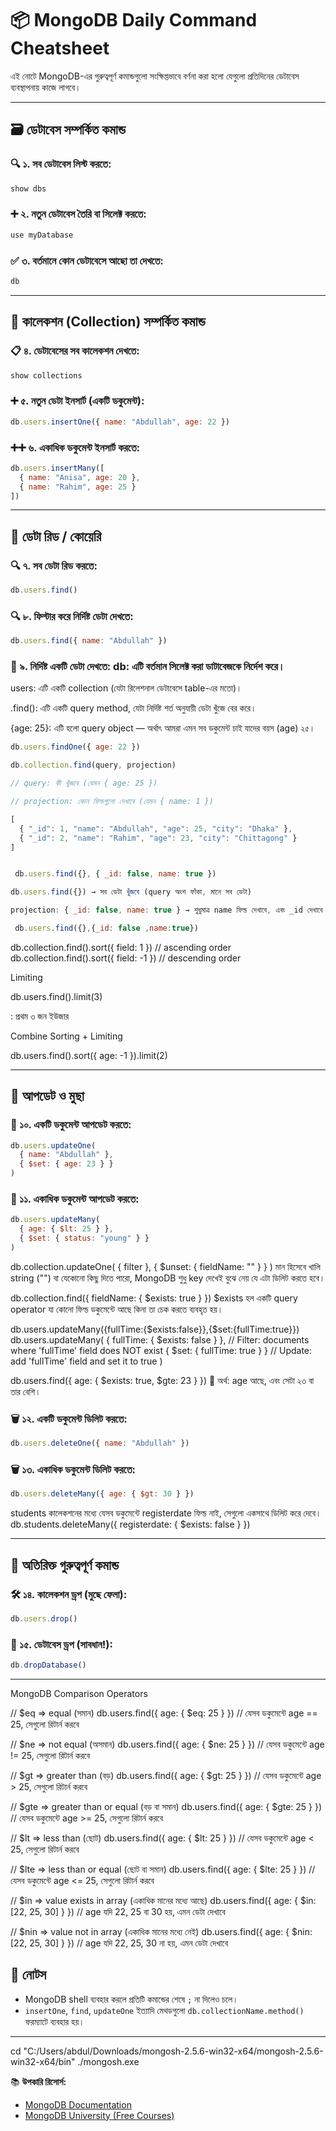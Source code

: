 # 📦 MongoDB Daily Command Cheatsheet

এই নোটে MongoDB-এর গুরুত্বপূর্ণ কমান্ডগুলো সংক্ষিপ্তভাবে বর্ণনা করা হলো যেগুলো প্রতিদিনের ডেটাবেস ব্যবস্থাপনায় কাজে লাগবে।

---

## 🗃️ ডেটাবেস সম্পর্কিত কমান্ড

### 🔍 ১. সব ডেটাবেস লিস্ট করতে:
```js
show dbs
```

### ➕ ২. নতুন ডেটাবেস তৈরি বা সিলেক্ট করতে:
```js
use myDatabase
```

### ✅ ৩. বর্তমানে কোন ডেটাবেসে আছো তা দেখতে:
```js
db
```

---

## 📁 কালেকশন (Collection) সম্পর্কিত কমান্ড

### 📋 ৪. ডেটাবেসের সব কালেকশন দেখতে:
```js
show collections
```

### ➕ ৫. নতুন ডেটা ইনসার্ট (একটি ডকুমেন্ট):
```js
db.users.insertOne({ name: "Abdullah", age: 22 })
```

### ➕➕ ৬. একাধিক ডকুমেন্ট ইনসার্ট করতে:
```js
db.users.insertMany([
  { name: "Anisa", age: 20 },
  { name: "Rahim", age: 25 }
])
```

---

## 📄 ডেটা রিড / কোয়েরি

### 🔍 ৭. সব ডেটা রিড করতে:
```js
db.users.find()
```

### 🔍 ৮. ফিল্টার করে নির্দিষ্ট ডেটা দেখতে:
```js
db.users.find({ name: "Abdullah" })


```

### 🔢 ৯. নির্দিষ্ট একটি ডেটা দেখতে: db: এটি বর্তমান সিলেক্ট করা ডাটাবেজকে নির্দেশ করে।

users: এটি একটি collection (যেটা রিলেশনাল ডেটাবেসে table-এর মতো)।

.find(): এটি একটি query method, যেটা নির্দিষ্ট শর্ত অনুযায়ী ডেটা খুঁজে বের করে।

{age: 25}: এটি হলো query object — অর্থাৎ আমরা এমন সব ডকুমেন্ট চাই যাদের বয়স (age) ২৫।
```js
db.users.findOne({ age: 22 })

db.collection.find(query, projection)

// query: কী খুঁজবে (যেমন { age: 25 })

// projection: কোন ফিল্ডগুলো দেখাবে (যেমন { name: 1 })

[
  { "_id": 1, "name": "Abdullah", "age": 25, "city": "Dhaka" },
  { "_id": 2, "name": "Rahim", "age": 23, "city": "Chittagong" }
]


 db.users.find({}, { _id: false, name: true })

db.users.find({}) → সব ডেটা খুঁজবে (query অংশ ফাঁকা, মানে সব ডেটা)

projection: { _id: false, name: true } → শুধুমাত্র name ফিল্ড দেখাবে, এবং _id দেখাবে না।

 db.users.find({},{_id: false ,name:true})

```

db.collection.find().sort({ field: 1 })   // ascending order
db.collection.find().sort({ field: -1 })  // descending order



Limiting 

db.users.find().limit(3)

: প্রথম ৩ জন ইউজার

 Combine Sorting + Limiting

 db.users.find().sort({ age: -1 }).limit(2)

---

## 🔁 আপডেট ও মুছা

### 🔧 ১০. একটি ডকুমেন্ট আপডেট করতে:
```js
db.users.updateOne(
  { name: "Abdullah" },
  { $set: { age: 23 } }
)
```

### 🔧 ১১. একাধিক ডকুমেন্ট আপডেট করতে:
```js
db.users.updateMany(
  { age: { $lt: 25 } },
  { $set: { status: "young" } }
)
```

db.collection.updateOne(
  { filter },
  { $unset: { fieldName: "" } }
) মান হিসেবে খালি string ("") বা যেকোনো কিছু দিতে পারো, MongoDB শুধু key দেখেই বুঝে নেয় যে এটা ডিলিট করতে হবে।


db.collection.find({ fieldName: { $exists: true } }) $exists হল একটি query operator যা কোনো ফিল্ড ডকুমেন্টে আছে কিনা তা চেক করতে ব্যবহৃত হয়।

 db.users.updateMany({fullTime:{$exists:false}},{$set:{fullTime:true}})
db.users.updateMany(
  { fullTime: { $exists: false } },  // Filter: documents where 'fullTime' field does NOT exist
  { $set: { fullTime: true } }       // Update: add 'fullTime' field and set it to true
)


db.users.find({
  age: { $exists: true, $gte: 23 }
})
📌 অর্থ: age আছে, এবং সেটা ২৩ বা তার বেশি।













### 🗑️ ১২. একটি ডকুমেন্ট ডিলিট করতে:
```js
db.users.deleteOne({ name: "Abdullah" })
```

### 🗑️ ১৩. একাধিক ডকুমেন্ট ডিলিট করতে:
```js
db.users.deleteMany({ age: { $gt: 30 } })
```

students কালেকশনের মধ্যে যেসব ডকুমেন্টে registerdate ফিল্ড নাই,
 সেগুলো একসাথে ডিলিট করে দেবে।
db.students.deleteMany({ registerdate: { $exists: false } })


---

## 🧰 অতিরিক্ত গুরুত্বপূর্ণ কমান্ড

### 🛠️ ১৪. কালেকশন ড্রপ (মুছে ফেলা):
```js
db.users.drop()
```

### 🧨 ১৫. ডেটাবেস ড্রপ (সাবধান!):
```js
db.dropDatabase()
```

---



MongoDB Comparison Operators

// $eq => equal (সমান)
db.users.find({ age: { $eq: 25 } })
// যেসব ডকুমেন্টে age == 25, সেগুলো রিটার্ন করবে


// $ne => not equal (অসমান)
db.users.find({ age: { $ne: 25 } })
// যেসব ডকুমেন্টে age != 25, সেগুলো রিটার্ন করবে


// $gt => greater than (বড়)
db.users.find({ age: { $gt: 25 } })
// যেসব ডকুমেন্টে age > 25, সেগুলো রিটার্ন করবে


// $gte => greater than or equal (বড় বা সমান)
db.users.find({ age: { $gte: 25 } })
// যেসব ডকুমেন্টে age >= 25, সেগুলো রিটার্ন করবে


// $lt => less than (ছোট)
db.users.find({ age: { $lt: 25 } })
// যেসব ডকুমেন্টে age < 25, সেগুলো রিটার্ন করবে


// $lte => less than or equal (ছোট বা সমান)
db.users.find({ age: { $lte: 25 } })
// যেসব ডকুমেন্টে age <= 25, সেগুলো রিটার্ন করবে


// $in => value exists in array (একাধিক মানের মধ্যে আছে)
db.users.find({ age: { $in: [22, 25, 30] } })
// age যদি 22, 25 বা 30 হয়, এমন ডেটা দেখাবে


// $nin => value not in array (একাধিক মানের মধ্যে নেই)
db.users.find({ age: { $nin: [22, 25, 30] } })
// age যদি 22, 25, 30 না হয়, এমন ডেটা দেখাবে


## 📌 নোটস

- MongoDB shell ব্যবহার করলে প্রতিটি কমান্ডের শেষে `;` না দিলেও চলে।
- `insertOne`, `find`, `updateOne` ইত্যাদি মেথডগুলো `db.collectionName.method()` ফরম্যাটে ব্যবহার হয়।

---


cd "C:/Users/abdul/Downloads/mongosh-2.5.6-win32-x64/mongosh-2.5.6-win32-x64/bin"
./mongosh.exe

📚 **উপকারি রিসোর্স:**
- [MongoDB Documentation](https://www.mongodb.com/docs/)
- [MongoDB University (Free Courses)](https://university.mongodb.com/)
